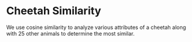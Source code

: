 # Cheetah Similarity
We use cosine similarity to analyze various attributes of a cheetah along with 25 other animals to determine the most similar.

